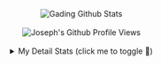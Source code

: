 <div align="center">
  <img src="https://github-readme-stats.vercel.app/api?username=josephananda&show_icons=true&theme=github_dark" alt="Gading Github Stats">
  <br><br>
  <img src="https://komarev.com/ghpvc/?username=josephananda&color=blue&style=flat" alt="Joseph's Github Profile Views" />
  <br><br>
  <details>
    <summary>My Detail Stats (click me to toggle 👀)</summary>
    <br>
    <p><img src="https://github-readme-stats.vercel.app/api/top-langs/?username=josephananda&theme=github_dark&hide_border=true&langs_count=5" alt="Most used languages" /></p>
    <p><img src="https://github-readme-streak-stats.herokuapp.com/?user=josephananda&theme=github_dark" alt="Stat Streak" /></p>
    <p><img src="https://github-profile-trophy.vercel.app/?username=josephananda&theme=github_dark&margin-w=5&margin-h=5" alt="Github Trophy" /></p>
  </details>
</div>
<br>

